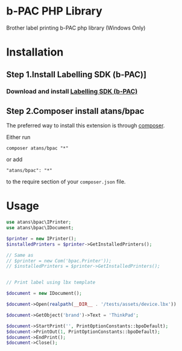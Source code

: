 b-PAC PHP Library
===================
Brother label printing b-PAC php library (Windows Only)

# Installation


## Step 1.Install Labelling SDK (b-PAC)]

###  Download and install [Labelling SDK (b-PAC)](http://www.brother.com/product/dev/label/bpac/download/index.htm) 


## Step 2.Composer install atans/bpac

The preferred way to install this extension is through [composer](http://getcomposer.org/download/).


Either run

```
composer atans/bpac "*"
```

or add

```
"atans/bpac": "*"
```

to the require section of your `composer.json` file.


# Usage


```php
use atans\bpac\IPrinter;
use atans\bpac\IDocument;

$printer = new IPrinter();
$installedPrinters = $printer->GetInstalledPrinters();

// Same as
// $printer = new Com('bpac.Printer'));
// $installedPrinters = $printer->GetInstalledPrinters();


// Print label using lbx template

$document = new IDocument();

$document->Open(realpath(__DIR__ . '/tests/assets/device.lbx'))

$document->GetObject('brand')->Text = 'ThinkPad';

$document->StartPrint('', PrintOptionConstants::bpoDefault);
$document->PrintOut(1, PrintOptionConstants::bpoDefault);
$document->EndPrint();
$document->Close();

```